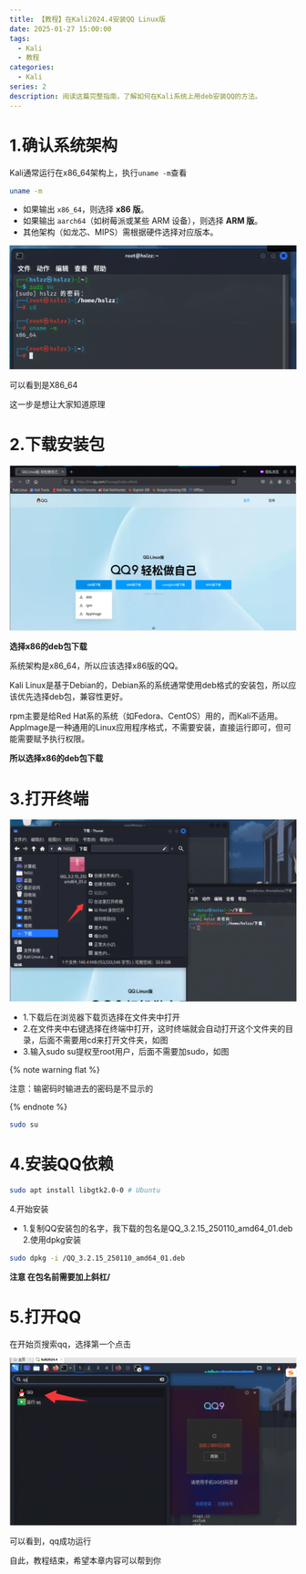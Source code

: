 ```yaml
---
title: 【教程】在Kali2024.4安装QQ Linux版
date: 2025-01-27 15:00:00
tags:
  - Kali
  - 教程
categories:
  - Kali
series: 2
description: 阅读这篇完整指南，了解如何在Kali系统上用deb安装QQ的方法。
---
```


# 1.确认系统架构

Kali通常运行在x86_64架构上，执行`uname -m`查看

``` bash
uname -m
```

- 如果输出 `x86_64`，则选择 **x86 版**。
- 如果输出 `aarch64`（如树莓派或某些 ARM 设备），则选择 **ARM 版**。
- 其他架构（如龙芯、MIPS）需根据硬件选择对应版本。

![查看系统架构](/img/post/2/1.png)

可以看到是X86_64

这一步是想让大家知道原理



# 2.下载安装包

![QQLinux官网页面](/img/post/2/2.png)

**选择x86的deb包下载**

系统架构是x86_64，所以应该选择x86版的QQ。

Kali Linux是基于Debian的，Debian系的系统通常使用deb格式的安装包，所以应该优先选择deb包，兼容性更好。

rpm主要是给Red Hat系的系统（如Fedora、CentOS）用的，而Kali不适用。AppImage是一种通用的Linux应用程序格式，不需要安装，直接运行即可，但可能需要赋予执行权限。

**所以选择x86的deb包下载**

# 3.打开终端

![打开终端](/img/post/2/3.png)

- 1.下载后在浏览器下载页选择在文件夹中打开
- 2.在文件夹中右键选择在终端中打开，这时终端就会自动打开这个文件夹的目录，后面不需要用cd来打开文件夹，如图
- 3.输入sudo su提权至root用户，后面不需要加sudo，如图

{% note warning flat %}

注意：输密码时输进去的密码是不显示的

{% endnote %}

``` bash
sudo su
```

# 4.安装QQ依赖

``` bash
sudo apt install libgtk2.0-0 # Ubuntu
```

4.开始安装

- 1.复制QQ安装包的名字，我下载的包名是QQ_3.2.15_250110_amd64_01.deb
  2.使用dpkg安装

``` bash
sudo dpkg -i /QQ_3.2.15_250110_amd64_01.deb
```

**注意 在包名前需要加上斜杠/**

# 5.打开QQ

在开始页搜索qq，选择第一个点击

![开始栏搜索qq](/img/post/2/4.png)

可以看到，qq成功运行

自此，教程结束，希望本章内容可以帮到你
